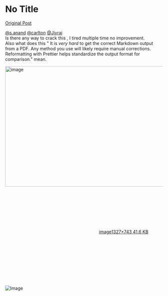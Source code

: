 # No Title

[Original Post](https://discourse.onlinedegree.iitm.ac.in/t/165959/70)

<p><a class="mention" href="/u/s.anand">@s.anand</a> <a class="mention" href="/u/carlton">@carlton</a> <a class="mention" href="/u/jivraj">@Jivraj</a><br>
Is there any way to crack this , I tired multiple time no improvement.<br>
Also what does this " It is <em>very hard</em> to get the correct Markdown output from a PDF. Any method you use will likely require manual corrections. Reformatting with Prettier helps standardize the output format for comparison." mean.<br>
<div class="lightbox-wrapper"><a class="lightbox" href="https://europe1.discourse-cdn.com/flex013/uploads/iitm/original/3X/7/f/7f9f1180300c81f729381ebb2a3391c53648a28f.png" data-download-href="/uploads/short-url/icZrlKl047gJ4Ht07fQW4AR9MGr.png?dl=1" title="image" rel="noopener nofollow ugc"><img src="https://europe1.discourse-cdn.com/flex013/uploads/iitm/original/3X/7/f/7f9f1180300c81f729381ebb2a3391c53648a28f.png" alt="image" data-base62-sha1="icZrlKl047gJ4Ht07fQW4AR9MGr" width="690" height="386" data-dominant-color="2A2D31"><div class="meta"><svg class="fa d-icon d-icon-far-image svg-icon" aria-hidden="true"><use href="#far-image"></use></svg><span class="filename">image</span><span class="informations">1327×743 41.6 KB</span><svg class="fa d-icon d-icon-discourse-expand svg-icon" aria-hidden="true"><use href="#discourse-expand"></use></svg></div></a></div></p>

![Image](https://europe1.discourse-cdn.com/flex013/uploads/iitm/original/3X/7/f/7f9f1180300c81f729381ebb2a3391c53648a28f.png)